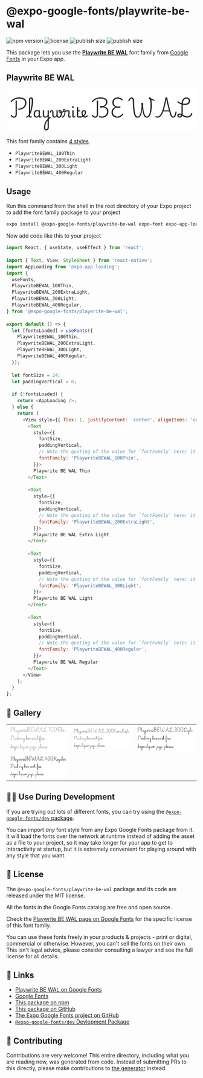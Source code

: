 # @expo-google-fonts/playwrite-be-wal

![npm version](https://flat.badgen.net/npm/v/@expo-google-fonts/playwrite-be-wal)
![license](https://flat.badgen.net/github/license/expo/google-fonts)
![publish size](https://flat.badgen.net/packagephobia/install/@expo-google-fonts/playwrite-be-wal)
![publish size](https://flat.badgen.net/packagephobia/publish/@expo-google-fonts/playwrite-be-wal)

This package lets you use the [**Playwrite BE WAL**](https://fonts.google.com/specimen/Playwrite+BE+WAL) font family from [Google Fonts](https://fonts.google.com/) in your Expo app.

## Playwrite BE WAL

![Playwrite BE WAL](./font-family.png)

This font family contains [4 styles](#-gallery).

- `PlaywriteBEWAL_100Thin`
- `PlaywriteBEWAL_200ExtraLight`
- `PlaywriteBEWAL_300Light`
- `PlaywriteBEWAL_400Regular`

## Usage

Run this command from the shell in the root directory of your Expo project to add the font family package to your project
```sh
expo install @expo-google-fonts/playwrite-be-wal expo-font expo-app-loading
```

Now add code like this to your project
```js
import React, { useState, useEffect } from 'react';

import { Text, View, StyleSheet } from 'react-native';
import AppLoading from 'expo-app-loading';
import {
  useFonts,
  PlaywriteBEWAL_100Thin,
  PlaywriteBEWAL_200ExtraLight,
  PlaywriteBEWAL_300Light,
  PlaywriteBEWAL_400Regular,
} from '@expo-google-fonts/playwrite-be-wal';

export default () => {
  let [fontsLoaded] = useFonts({
    PlaywriteBEWAL_100Thin,
    PlaywriteBEWAL_200ExtraLight,
    PlaywriteBEWAL_300Light,
    PlaywriteBEWAL_400Regular,
  });

  let fontSize = 24;
  let paddingVertical = 6;

  if (!fontsLoaded) {
    return <AppLoading />;
  } else {
    return (
      <View style={{ flex: 1, justifyContent: 'center', alignItems: 'center' }}>
        <Text
          style={{
            fontSize,
            paddingVertical,
            // Note the quoting of the value for `fontFamily` here; it expects a string!
            fontFamily: 'PlaywriteBEWAL_100Thin',
          }}>
          Playwrite BE WAL Thin
        </Text>

        <Text
          style={{
            fontSize,
            paddingVertical,
            // Note the quoting of the value for `fontFamily` here; it expects a string!
            fontFamily: 'PlaywriteBEWAL_200ExtraLight',
          }}>
          Playwrite BE WAL Extra Light
        </Text>

        <Text
          style={{
            fontSize,
            paddingVertical,
            // Note the quoting of the value for `fontFamily` here; it expects a string!
            fontFamily: 'PlaywriteBEWAL_300Light',
          }}>
          Playwrite BE WAL Light
        </Text>

        <Text
          style={{
            fontSize,
            paddingVertical,
            // Note the quoting of the value for `fontFamily` here; it expects a string!
            fontFamily: 'PlaywriteBEWAL_400Regular',
          }}>
          Playwrite BE WAL Regular
        </Text>
      </View>
    );
  }
};

```

## 🔡 Gallery


||||
|-|-|-|
|![PlaywriteBEWAL_100Thin](./PlaywriteBEWAL_100Thin.ttf.png)|![PlaywriteBEWAL_200ExtraLight](./PlaywriteBEWAL_200ExtraLight.ttf.png)|![PlaywriteBEWAL_300Light](./PlaywriteBEWAL_300Light.ttf.png)||
|![PlaywriteBEWAL_400Regular](./PlaywriteBEWAL_400Regular.ttf.png)||||


## 👩‍💻 Use During Development

If you are trying out lots of different fonts, you can try using the [`@expo-google-fonts/dev` package](https://github.com/expo/google-fonts/tree/master/font-packages/dev#readme).

You can import *any* font style from any Expo Google Fonts package from it. It will load the fonts
over the network at runtime instead of adding the asset as a file to your project, so it may take longer
for your app to get to interactivity at startup, but it is extremely convenient
for playing around with any style that you want.

## 📖 License

The `@expo-google-fonts/playwrite-be-wal` package and its code are released under the MIT license.

All the fonts in the Google Fonts catalog are free and open source.

Check the [Playwrite BE WAL page on Google Fonts](https://fonts.google.com/specimen/Playwrite+BE+WAL) for the specific license of this font family.

You can use these fonts freely in your products & projects - print or digital, commercial or otherwise. However, you can't sell the fonts on their own. This isn't legal advice, please consider consulting a lawyer and see the full license for all details.

## 🔗 Links

- [Playwrite BE WAL on Google Fonts](https://fonts.google.com/specimen/Playwrite+BE+WAL)
- [Google Fonts](https://fonts.google.com/)
- [This package on npm](https://www.npmjs.com/package/@expo-google-fonts/playwrite-be-wal)
- [This package on GitHub](https://github.com/expo/google-fonts/tree/master/font-packages/playwrite-be-wal)
- [The Expo Google Fonts project on GitHub](https://github.com/expo/google-fonts)
- [`@expo-google-fonts/dev` Devlopment Package](https://github.com/expo/google-fonts/tree/master/font-packages/dev)

## 🤝 Contributing

Contributions are very welcome! This entire directory, including what you are reading now, was generated from code. Instead of submitting PRs to this directly, please make contributions to [the generator](https://github.com/expo/google-fonts/tree/master/packages/generator) instead.

